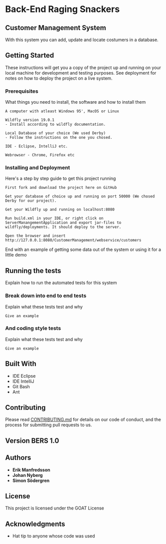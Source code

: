 # Back-End Raging Snackers

## Customer Management System

With this system you can add, update and locate costumers in a database.

## Getting Started

These instructions will get you a copy of the project up and running on your local machine for development and testing purposes. See deployment for notes on how to deploy the project on a live system.

### Prerequisites

What things you need to install, the software and how to install them

```
A computer with atleast Windows 95', MacOS or Linux
```

```
Wildfly version 19.0.1
- Install according to wildfly documentation. 
```

```
Local Database of your choice (We used Derby)
- Follow the instructions on the one you chosed. 
```

```
IDE - Eclipse, IntelliJ etc. 
```

```
Webrowser - Chrome, Firefox etc
```

### Installing and Deployment

Here's a step by step guide to get this project running 


```
First fork and download the project here on GitHub 
```

```
Get your database of choice up and running on port 50000 (We chosed Derby for our project).
```

```
Get your Wildfly up and running on localhost:8080
```

```
Run build.xml in your IDE, or right click on ServerManangementApplication and export jar-files to wildfly/deployments. It should deploy to the server. 
```

```
Open the browser and insert http://127.0.0.1:8080/CustomerManagement/webservice/customers 
```

End with an example of getting some data out of the system or using it for a little demo

## Running the tests

Explain how to run the automated tests for this system

### Break down into end to end tests

Explain what these tests test and why

```
Give an example
```

### And coding style tests

Explain what these tests test and why

```
Give an example
```

## Built With

* IDE Eclipse 
* IDE IntelliJ
* Git Bash 
* Ant

## Contributing

Please read [CONTRIBUTING.md](https://gist.github.com/PurpleBooth/b24679402957c63ec426) for details on our code of conduct, and the process for submitting pull requests to us.

## Version BERS 1.0 

## Authors 
* **Erik Manfredsson** 
* **Johan Nyberg** 
* **Simon Södergren** 


## License

This project is licensed under the GOAT License 

## Acknowledgments

* Hat tip to anyone whose code was used
